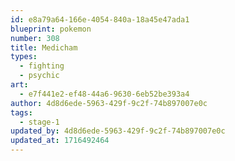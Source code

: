 ```yaml
---
id: e8a79a64-166e-4054-840a-18a45e47ada1
blueprint: pokemon
number: 308
title: Medicham
types:
  - fighting
  - psychic
art:
  - e7f441e2-ef48-44a6-9630-6eb52be393a4
author: 4d8d6ede-5963-429f-9c2f-74b897007e0c
tags:
  - stage-1
updated_by: 4d8d6ede-5963-429f-9c2f-74b897007e0c
updated_at: 1716492464
---
```

